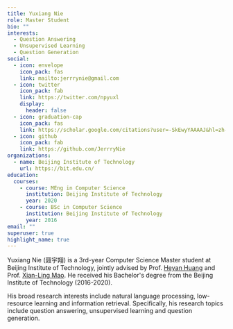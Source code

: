 ```yaml
---
title: Yuxiang Nie
role: Master Student
bio: ""
interests:
  - Question Answering
  - Unsupervised Learning
  - Question Generation
social:
  - icon: envelope
    icon_pack: fas
    link: mailto:jerrrynie@gmail.com
  - icon: twitter
    icon_pack: fab
    link: https://twitter.com/npyuxl
    display:
      header: false
  - icon: graduation-cap
    icon_pack: fas
    link: https://scholar.google.com/citations?user=-SkEwyYAAAAJ&hl=zh-CN
  - icon: github
    icon_pack: fab
    link: https://github.com/JerrryNie
organizations:
  - name: Beijing Institute of Technology
    url: https://bit.edu.cn/
education:
  courses:
    - course: MEng in Computer Science
      institution: Beijing Institute of Technology
      year: 2020
    - course: BSc in Computer Science
      institution: Beijing Institute of Technology
      year: 2016
email: ""
superuser: true
highlight_name: true
---
```

Yuxiang Nie (聂宇翔) is a 3rd-year Computer Science Master student at Beijing Institute of Technology, jointly advised by Prof. [Heyan Huang](https://cs.bit.edu.cn/szdw/jsml/js/hhy/index.htm) and Prof. [Xian-Ling Mao](https://cs.bit.edu.cn/szdw/jsml/js/mxl/index.htm). He received his Bachelor's degree from the Beijing Institute of Technology (2016-2020).

His broad research interests include natural language processing, low-resource learning and information retrieval. Specifically, his research topics include question answering, unsupervised learning and question generation.[](bit.edu.cn)